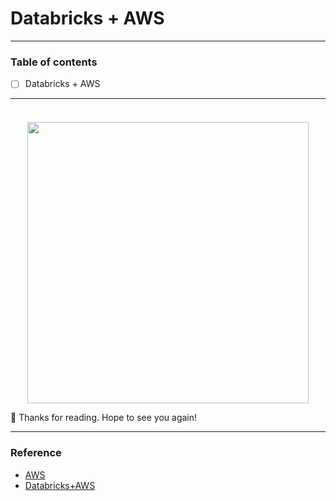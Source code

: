 # Databricks + AWS 


-----------------------------------------------------------------------

### Table of contents
- [ ] Databricks + AWS
-----------------------------------------------------------------------

### 



```

```


<p align="center">
<img src="/image/x.png" width="450">
</p>

🦦 Thanks for reading. Hope to see you again!


-----------------------------------------------------------------------

### Reference
- [AWS]()
- [Databricks+AWS]()

